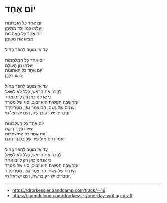 # יוֹם אֶחָד

יוֹם אֶחָד כָּל הַזִּכְרוֹנוֹת \
יֵעָלְמוּ כְּמוֹ יֶלֶד מִתֵּימָן \
יוֹם אֶחָד כָּל הָאֲהָבוֹת \
יִמְצְאוּ אֶת מְקוֹמָן \
\
עַד אָז מוּטָב לַחֲפֹר בַּחוֹל \
\
יוֹם אֶחָד כָּל הַמִּלְחָמוֹת \
יֵעָלְמוּ מִן הָעוֹלָם \
יוֹם אֶחָד כָּל הָאֲתוֹנוֹת \
יָבוֹאוּ בְּלָבָן \
\
עַד אָז מוּטָב לַחֲפֹר בַּחוֹל \
לִקְבֹּר אֶת הָרֹאשׁ, כְּלָל לֹא לִשְׁאֹל \
כִּי אֲנַחְנוּ כָּאן רַק לְיוֹם אֶחָד \
וּמַחְשָׁבָה חָפְשִׁית הִיא זְבוּב, סוּג שֶׁל מִטְרָד \
וַעֲנָנִים שֶׁל גֶּשֶׁם, הֵם צֶמֶר גֶּפֶן, מִטְּרִינִידָד \
וַחֲבֵרִים יֵשׁ רַק בָּרֶשֶׁת, וְעַם יִשְׂרָאֵל חַי! \
\
יוֹם אֶחָד כָּל הָעֶלְבּוֹנוֹת \
יָשִׁיבוּ פָּנֶיךָ רֵיקָם \
יוֹם אֶחָד כָּל הַמִּשְׁמָרוֹת \
יַעַמְדוּ דֹּם מוּל פִיד שֶׁל בְּלוֹגֶר חָכָם\
\
עַד אָז מוּטָב לַחֲפֹר בַּחוֹל \
לִקְבֹּר אֶת הָרֹאשׁ, כְּלָל לֹא לִשְׁאֹל \
כִּי אֲנַחְנוּ כָּאן רַק לְיוֹם אֶחָד \
וּמַחְשָׁבָה חָפְשִׁית הִיא זְבוּב, סוּג שֶׁל מִטְרָד \
וַעֲנָנִים שֶׁל גֶּשֶׁם, הֵם צֶמֶר גֶּפֶן, מִטְּרִינִידָד \
וַחֲבֵרִים יֵשׁ רַק בָּרֶשֶׁת, וְעַם יִשְׂרָאֵל חַי!

---
- https://drorkessler.bandcamp.com/track/--16
- https://soundcloud.com/drorkessler/one-day-writing-draft
